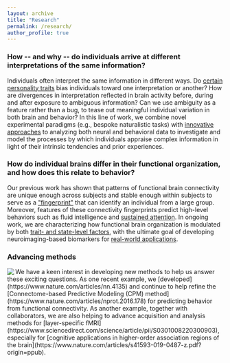 ```yaml
---
layout: archive
title: "Research"
permalink: /research/
author_profile: true
---
```


### How -- and why -- do individuals arrive at different interpretations of the same information?
Individuals often interpret the same information in different ways. Do [certain personality traits](https://www.nature.com/articles/s41467-018-04387-2) bias individuals toward one interpretation or another? How are divergences in interpretation reflected in brain activity before, during and after exposure to ambiguous information? Can we use ambiguity as a feature rather than a bug, to tease out meaningful individual variation in both brain and behavior? In this line of work, we combine novel experimental paradigms (e.g., bespoke naturalistic tasks) with [innovative approaches](https://www.sciencedirect.com/science/article/pii/S1053811920303153) to analyzing both neural and behavioral data to investigate and model the processes by which individuals appraise complex information in light of their intrinsic tendencies and prior experiences.

### How do individual brains differ in their functional organization, and how does this relate to behavior?
Our previous work has shown that patterns of functional brain connectivity are unique enough across subjects and stable enough within subjects to serve as a ["fingerprint"](https://www.nature.com/articles/nn.4135) that can identify an individual from a large group. Moreover, features of these connectivity fingerprints predict high-level behaviors such as fluid intelligence and [sustained attention](https://www.nature.com/articles/nn.4179). In ongoing work, we are characterizing how functional brain organization is modulated by both [trait- and state-level factors](https://www.sciencedirect.com/science/article/pii/S1053811917302872), with the ultimate goal of developing neuroimaging-based biomarkers for [real-world applications](https://www.ncbi.nlm.nih.gov/pmc/articles/PMC5067145/).

### Advancing methods
<img align="left" src="https://thefinnlab.github.io/images/layerspecific.png">
We have a keen interest in developing new methods to help us answer these exciting questions. As one recent example, we [developed](https://www.nature.com/articles/nn.4135) and continue to help refine the [Connectome-based Predictive Modeling (CPM) method](https://www.nature.com/articles/nprot.2016.178) for predicting behavior from functional connectivity. As another example, together with collaborators, we are also helping to advance acquisition and analysis methods for [layer-specific fMRI](https://www.sciencedirect.com/science/article/pii/S0301008220300903), especially for [cognitive applications in higher-order association regions of the brain](https://www.nature.com/articles/s41593-019-0487-z.pdf?origin=ppub). 
